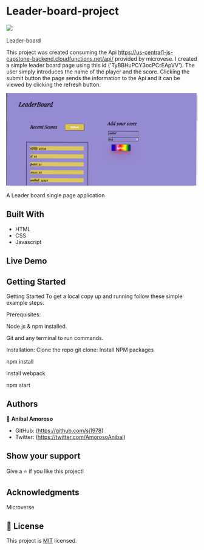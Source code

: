 # Leader-board-project
![](https://img.shields.io/badge/Microverse-blueviolet)



Leader-board 

This project was created consuming the Api https://us-central1-js-capstone-backend.cloudfunctions.net/api/ provided by microvese.
I created a simple leader board page using this id ('TyBBHuPCY3ocPCrEApVV').
The user simply introduces the name of the player and the score. Clicking the submit button the page sends the information to the Api and it can be viewed by  clicking the refresh button.

![screenshot](/img/31.png)

A Leader board single page application

## Built With

- HTML
- CSS
- Javascript

## Live Demo





## Getting Started

Getting Started
To get a local copy up and running follow these simple example steps.

Prerequisites:

Node.js & npm installed.

Git and any terminal to run commands.

Installation:
Clone the repo
git clone:
Install NPM packages

npm install

install webpack

npm start






## Authors

👤 **Anibal Amoroso**


- GitHub: (https://github.com/sj1978)
- Twitter: (https://twitter.com/AmorosoAnibal)







## Show your support

Give a ⭐️ if you like this project!

## Acknowledgments


Microverse

## 📝 License

This project is [MIT](./MIT.md) licensed.
